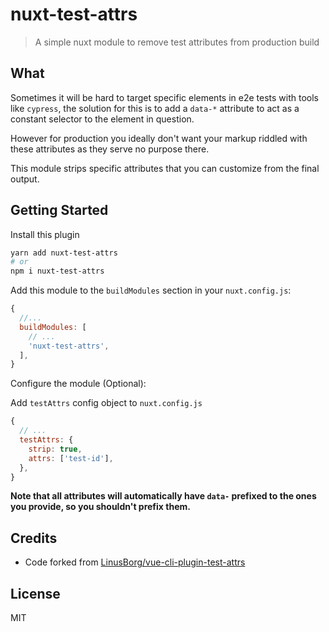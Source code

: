 # nuxt-test-attrs

> A simple nuxt module to remove test attributes from production build

## What

Sometimes it will be hard to target specific elements in e2e tests with tools like `cypress`, the solution for this is to add a `data-*` attribute to act as a constant selector to the element in question.

However for production you ideally don't want your markup riddled with these attributes as they serve no purpose there.

This module strips specific attributes that you can customize from the final output.

## Getting Started

Install this plugin

```sh
yarn add nuxt-test-attrs
# or
npm i nuxt-test-attrs
```

Add this module to the `buildModules` section in your `nuxt.config.js`:

```js
{
  //...
  buildModules: [
    // ...
    'nuxt-test-attrs',
  ],
}
```

Configure the module (Optional):

Add `testAttrs` config object to `nuxt.config.js`

```js
{
  // ...
  testAttrs: {
    strip: true,
    attrs: ['test-id'],
  },
}
```

**Note that all attributes will automatically have `data-` prefixed to the ones you provide, so you shouldn't prefix them.**

## Credits

- Code forked from [LinusBorg/vue-cli-plugin-test-attrs](https://github.com/LinusBorg/vue-cli-plugin-test-attrs)

## License

MIT
